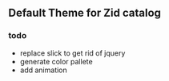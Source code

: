 ## Default Theme for Zid catalog

### todo
- replace slick to get rid of jquery
- generate color pallete
- add animation